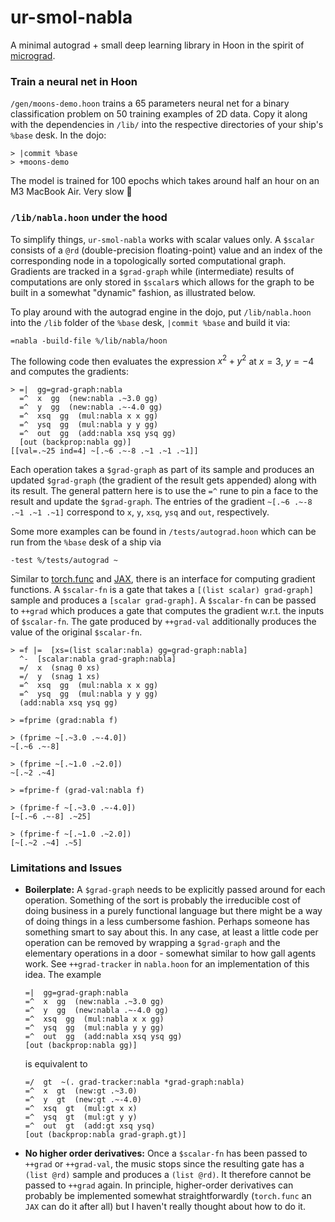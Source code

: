 # ur-smol-nabla

A minimal autograd + small deep learning library in Hoon in the spirit of [micrograd](https://github.com/karpathy/micrograd). 

### Train a neural net in Hoon
`/gen/moons-demo.hoon` trains a 65 parameters neural net for a binary classification problem on 50 training examples of 2D data. Copy it along with the dependencies in `/lib/` into the respective directories of your ship's `%base` desk. In the dojo:

```
> |commit %base
> +moons-demo
```

The model is trained for 100 epochs which takes around half an hour on an M3 MacBook Air. Very slow 🙂

### `/lib/nabla.hoon` under the hood

To simplify things, `ur-smol-nabla` works with scalar values only. A `$scalar` consists of a `@rd` (double-precision floating-point) value and an index of the corresponding node in a topologically sorted computational graph. Gradients are tracked in a `$grad-graph` while (intermediate) results of computations are only stored in `$scalar`s which allows for the graph to be built in a somewhat "dynamic" fashion, as illustrated below.

To play around with the autograd engine in the dojo, put `/lib/nabla.hoon` into the `/lib` folder of the `%base` desk, `|commit %base` and build it via:
```
=nabla -build-file %/lib/nabla/hoon
```

The following code then evaluates the expression $x^2 + y^2$ at $x=3$, $y=-4$ and computes the gradients: 
```hoon
> =|  gg=grad-graph:nabla
  =^  x  gg  (new:nabla .~3.0 gg)
  =^  y  gg  (new:nabla .~-4.0 gg)
  =^  xsq  gg  (mul:nabla x x gg)
  =^  ysq  gg  (mul:nabla y y gg)
  =^  out  gg  (add:nabla xsq ysq gg)
  [out (backprop:nabla gg)]
[[val=.~25 ind=4] ~[.~6 .~-8 .~1 .~1 .~1]]
```
Each operation takes a `$grad-graph` as part of its sample and produces an updated `$grad-graph` (the gradient of the result gets appended) along with its result. The general pattern here is to use the `=^` rune to pin a face to the result and update the `$grad-graph`. The entries of the gradient `~[.~6 .~-8 .~1 .~1 .~1]` correspond to `x`, `y`, `xsq`, `ysq` and `out`, respectively.


Some more examples can be found in `/tests/autograd.hoon` which can be run from the `%base` desk of a ship via
```
-test %/tests/autograd ~
```

Similar to [torch.func](https://pytorch.org/docs/stable/func.html) and [JAX](https://github.com/google/jax?tab=readme-ov-file#transformations), there is an interface for computing gradient functions. A `$scalar-fn` is a gate that takes a `[(list scalar) grad-graph]` sample and produces a `[scalar grad-graph]`. A `$scalar-fn` can be passed to `++grad` which produces a gate that computes the gradient w.r.t. the inputs of `$scalar-fn`. The gate produced by `++grad-val` additionally produces the value of the original `$scalar-fn`.

```hoon
> =f |=  [xs=(list scalar:nabla) gg=grad-graph:nabla]
  ^-  [scalar:nabla grad-graph:nabla]
  =/  x  (snag 0 xs)
  =/  y  (snag 1 xs)
  =^  xsq  gg  (mul:nabla x x gg)  
  =^  ysq  gg  (mul:nabla y y gg)
  (add:nabla xsq ysq gg)

> =fprime (grad:nabla f)

> (fprime ~[.~3.0 .~-4.0])
~[.~6 .~-8]

> (fprime ~[.~1.0 .~2.0])
~[.~2 .~4]

> =fprime-f (grad-val:nabla f)

> (fprime-f ~[.~3.0 .~-4.0])
[~[.~6 .~-8] .~25]

> (fprime-f ~[.~1.0 .~2.0])
[~[.~2 .~4] .~5]
```


### Limitations and Issues
*  **Boilerplate:** A `$grad-graph` needs to be explicitly passed around for each operation. Something of the sort is probably the irreducible cost of doing business in a purely functional language but there might be a way of doing things in a less cumbersome fashion. Perhaps someone has something smart to say about this. In any case, at least a little code per operation can be removed by wrapping a `$grad-graph` and the elementary operations in a door - somewhat similar to how gall agents work. See `++grad-tracker` in `nabla.hoon` for an implementation of this idea. The example
    ```hoon
    =|  gg=grad-graph:nabla
    =^  x  gg  (new:nabla .~3.0 gg)
    =^  y  gg  (new:nabla .~-4.0 gg)
    =^  xsq  gg  (mul:nabla x x gg)
    =^  ysq  gg  (mul:nabla y y gg)
    =^  out  gg  (add:nabla xsq ysq gg)
    [out (backprop:nabla gg)]
    ```
    is equivalent to
    ```hoon
    =/  gt  ~(. grad-tracker:nabla *grad-graph:nabla)
    =^  x  gt  (new:gt .~3.0)
    =^  y  gt  (new:gt .~-4.0)
    =^  xsq  gt  (mul:gt x x)
    =^  ysq  gt  (mul:gt y y)
    =^  out  gt  (add:gt xsq ysq)
    [out (backprop:nabla grad-graph.gt)]
    ```

*  **No higher order derivatives:** Once a `$scalar-fn` has been passed to `++grad` or `++grad-val`, the music stops since the resulting gate has a `(list @rd)` sample and produces a `(list @rd)`. It therefore cannot be passed to `++grad` again. In principle, higher-order derivatives can probably be implemented somewhat straightforwardly (`torch.func` an `JAX` can do it after all) but I haven't really thought about how to do it.


